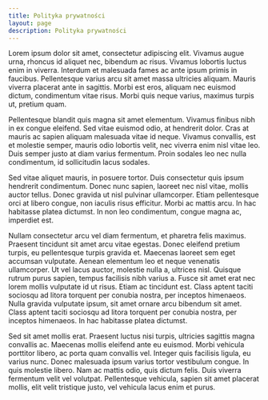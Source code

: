 ```yaml
---
title: Polityka prywatności
layout: page
description: Polityka prywatności
---
```


Lorem ipsum dolor sit amet, consectetur adipiscing elit. Vivamus augue urna, rhoncus id aliquet nec, bibendum ac risus. Vivamus lobortis luctus enim in viverra. Interdum et malesuada fames ac ante ipsum primis in faucibus. Pellentesque varius arcu sit amet massa ultricies aliquam. Mauris viverra placerat ante in sagittis. Morbi est eros, aliquam nec euismod dictum, condimentum vitae risus. Morbi quis neque varius, maximus turpis ut, pretium quam.

Pellentesque blandit quis magna sit amet elementum. Vivamus finibus nibh in ex congue eleifend. Sed vitae euismod odio, at hendrerit dolor. Cras at mauris ac sapien aliquam malesuada vitae id neque. Vivamus convallis, est et molestie semper, mauris odio lobortis velit, nec viverra enim nisl vitae leo. Duis semper justo at diam varius fermentum. Proin sodales leo nec nulla condimentum, id sollicitudin lacus sodales.

Sed vitae aliquet mauris, in posuere tortor. Duis consectetur quis ipsum hendrerit condimentum. Donec nunc sapien, laoreet nec nisl vitae, mollis auctor tellus. Donec gravida ut nisl pulvinar ullamcorper. Etiam pellentesque orci at libero congue, non iaculis risus efficitur. Morbi ac mattis arcu. In hac habitasse platea dictumst. In non leo condimentum, congue magna ac, imperdiet est.

Nullam consectetur arcu vel diam fermentum, et pharetra felis maximus. Praesent tincidunt sit amet arcu vitae egestas. Donec eleifend pretium turpis, eu pellentesque turpis gravida et. Maecenas laoreet sem eget accumsan vulputate. Aenean elementum leo et neque venenatis ullamcorper. Ut vel lacus auctor, molestie nulla a, ultrices nisl. Quisque rutrum purus sapien, tempus facilisis nibh varius a. Fusce sit amet erat nec lorem mollis vulputate id ut risus. Etiam ac tincidunt est. Class aptent taciti sociosqu ad litora torquent per conubia nostra, per inceptos himenaeos. Nulla gravida vulputate ipsum, sit amet ornare arcu bibendum sit amet. Class aptent taciti sociosqu ad litora torquent per conubia nostra, per inceptos himenaeos. In hac habitasse platea dictumst.

Sed sit amet mollis erat. Praesent luctus nisi turpis, ultricies sagittis magna convallis ac. Maecenas mollis eleifend ante eu euismod. Morbi vehicula porttitor libero, ac porta quam convallis vel. Integer quis facilisis ligula, eu varius nunc. Donec malesuada ipsum varius tortor vestibulum congue. In quis molestie libero. Nam ac mattis odio, quis dictum felis. Duis viverra fermentum velit vel volutpat. Pellentesque vehicula, sapien sit amet placerat mollis, elit velit tristique justo, vel vehicula lacus enim et purus.